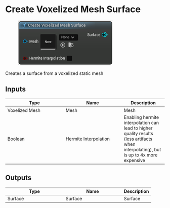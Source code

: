 # Create Voxelized Mesh Surface

<div align="left" data-full-width="false">

<figure><img src="Create_Voxelized_Mesh_Surface.png" alt=""><figcaption></figcaption></figure>

</div>

Creates a surface from a voxelized static mesh

## Inputs

<table>
<thead><tr><th width="170">Type</th><th width="170">Name</th><th>Description</th></tr></thead>
<tbody>
<tr><td>Voxelized Mesh</td><td>Mesh</td><td>Mesh</td></tr>
<tr><td>Boolean</td><td>Hermite Interpolation</td><td>Enabling hermite interpolation can lead to higher quality results (less artifacts when interpolating), but is up to 4x more expensive</td></tr>
</tbody>
</table>

## Outputs

<table>
<thead><tr><th width="170">Type</th><th width="170">Name</th><th>Description</th></tr></thead>
<tbody>
<tr><td>Surface</td><td>Surface</td><td>Surface</td></tr>
</tbody>
</table>